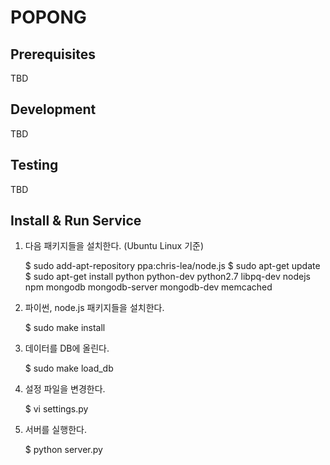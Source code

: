 POPONG
======

Prerequisites
-------------
TBD


Development
-----------
TBD


Testing
-------
TBD


Install & Run Service
---------------------
1. 다음 패키지들을 설치한다. (Ubuntu Linux 기준)

	$ sudo add-apt-repository ppa:chris-lea/node.js
	$ sudo apt-get update
	$ sudo apt-get install python python-dev python2.7 libpq-dev nodejs npm
		mongodb mongodb-server mongodb-dev memcached

1. 파이썬, node.js 패키지들을 설치한다.

	$ sudo make install

1. 데이터를 DB에 올린다.

	$ sudo make load_db

1. 설정 파일을 변경한다.

	$ vi settings.py

1. 서버를 실행한다.

	$ python server.py
